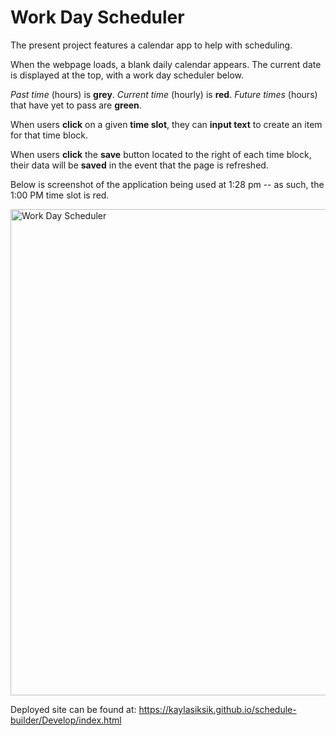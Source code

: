 # Work Day Scheduler

The present project features a calendar app to help with scheduling.

When the webpage loads, a blank daily calendar appears.
The current date is displayed at the top, with a work day scheduler below.

_Past time_ (hours) is **grey**.
_Current time_ (hourly) is **red**.
_Future times_ (hours) that have yet to pass are **green**.

When users **click** on a given **time slot**, they can **input text** to create an item for that time block.

When users **click** the **save** button located to the right of each time block, their data will be **saved** in the event that the page is refreshed.

Below is screenshot of the application being used at 1:28 pm -- as such, the 1:00 PM time slot is red.

 <img width="778" alt="Work Day Scheduler" src="https://user-images.githubusercontent.com/103952366/188503262-df1c164f-7ba5-4f19-aa1e-6bee2eafd3f0.png">

Deployed site can be found at:
https://kaylasiksik.github.io/schedule-builder/Develop/index.html
